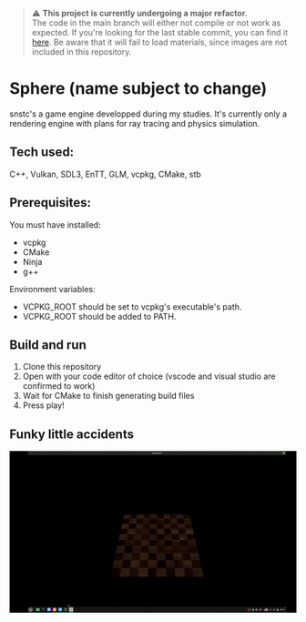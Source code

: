 > ⚠️ **This project is currently undergoing a major refactor.**  
> The code in the main branch will either not compile or not work as expected.
> If you're looking for the last stable commit, you can find it [here](https://github.com/Merisiel0/snstc/tree/4d6cbd23b2a010b155f95391021fa8d42805d0c4).
> Be aware that it will fail to load materials, since images are not included in this repository.

# Sphere (name subject to change)

snstc's a game engine developped during my studies. It's currently only a rendering engine with plans for ray tracing and physics simulation.

## Tech used:

C++, Vulkan, SDL3, EnTT, GLM, vcpkg, CMake, stb

## Prerequisites:

You must have installed:
* vcpkg
* CMake
* Ninja
* g++

Environment variables:
* VCPKG_ROOT should be set to vcpkg's executable's path.
* VCPKG_ROOT should be added to PATH.

## Build and run
1. Clone this repository
2. Open with your code editor of choice (vscode and visual studio are confirmed to work)
3. Wait for CMake to finish generating build files
4. Press play!

## Funky little accidents
![damn-the-lighting](https://github.com/Merisiel0/snstc/blob/master/README_assets/2025-04-12%2022-47-07.gif)
